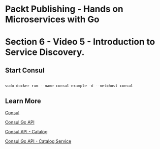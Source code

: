 # Packt Publishing - Hands on Microservices with Go
# Section 6 - Video 5 - Introduction to Service Discovery.

## Start Consul 
```

sudo docker run --name consul-example -d --net=host consul

```

## Learn More

[Consul](https://www.consul.io/)

[Consul Go API](https://github.com/hashicorp/consul/tree/master/api)

[Consul API - Catalog](https://www.consul.io/api/catalog.html)

[Consul Go API - Catalog Service](https://godoc.org/github.com/hashicorp/consul/api#CatalogService)

